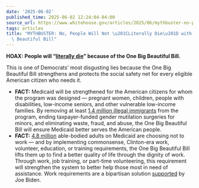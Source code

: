 ```yaml
---
date: '2025-06-02'
published_time: 2025-06-02 12:24:04-04:00
source_url: https://www.whitehouse.gov/articles/2025/06/mythbuster-no-people-will-not-literally-die-with-the-one-big-beautiful-bill/
tags: articles
title: "MYTHBUSTER: No, People Will Not \u201CLiterally Die\u201D with the One Big\
  \ Beautiful Bill"
---
```

 
**HOAX: People will “**[**literally
die**](https://x.com/RapidResponse47/status/1929176824321348033)**”
because of the One Big Beautiful Bill.**

This is one of Democrats’ most disgusting lies because the One Big
Beautiful Bill strengthens and protects the social safety net for every
eligible American citizen who needs it.

-   **FACT:** Medicaid will be strengthened for the American citizens
    for whom the program was designed — pregnant women, children, people
    with disabilities, low-income seniors, and other vulnerable
    low-income families. By removing at least
    [1](https://x.com/HouseCommerce/status/1922353850352021556)[.4
    million illegal
    immigrants](https://x.com/HouseCommerce/status/1922353850352021556)
    from the program, ending taxpayer-funded gender mutilation surgeries
    for minors, and eliminating waste, fraud, and abuse, the One Big
    Beautiful Bill will ensure Medicaid better serves the American
    people.  
-   **FACT:** [4.8
    million](https://x.com/HouseCommerce/status/1922353850352021556)
    able-bodied adults on Medicaid are choosing not to work — and by
    implementing commonsense, Clinton-era work, volunteer, education, or
    training requirements, the One Big Beautiful Bill lifts them up to
    find a better quality of life through the dignity of work. Through
    work, job training, or part-time volunteering, this requirement will
    strengthen the system to better help those most in need of
    assistance. Work requirements are a bipartisan solution
    [supported](https://www.cnn.com/2023/05/17/politics/work-requirements-biden-debt-ceiling)
    by Joe Biden.

